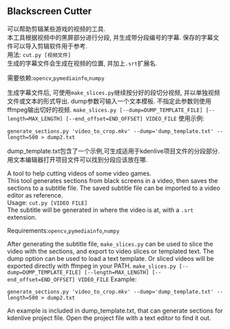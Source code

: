 ## Blackscreen Cutter

可以帮助剪辑某些游戏的视频的工具.  
本工具根据视频中的黑屏部分进行分段, 并生成带分段编号的字幕. 保存的字幕文件可以导入剪辑软件用于参考.  
用法: `cut.py [视频文件]`  
生成的字幕文件会生成在视频的位置, 并加上`.srt`扩展名.  

需要依赖:`opencv`,`pymediainfo`,`numpy`  

生成字幕文件后, 可使用`make_slices.py`继续按分好的段切分视频, 并以单独视频文件或文本的形式导出.
dump参数可输入一个文本模板. 不指定此参数则使用ffmpeg输出切好的视频. 
`make_slices.py [--dump=DUMP_TEMPLATE_FILE] [--length=MAX_LENGTH] [--end_offset=END_OFFSET] VIDEO_FILE`
使用示例:
```
generate_sections.py 'video_to_crop.mkv' --dump='dump_template.txt' --length=500 > dump2.txt
```
dump_template.txt包含了一个示例,可生成适用于kdenlive项目文件的分段部分. 用文本编辑器打开项目文件可以找到分段应该放在哪. 


A tool to help cutting videos of some video games.  
This tool generates sections from black screens in a video, then saves the sections to a subtitle file. The saved subtitle file can be imported to a video editor as reference.  
Usage: `cut.py [VIDEO FILE]`  
The subtitle will be generated in where the video is at, with a `.srt` extension.  

Requirements:`opencv`,`pymediainfo`,`numpy`  

After generating the subtitle file, `make_slices.py` can be used to slice the video with the sections, and export to video slices or templated text.
The dump option can be used to load a text template. Or sliced videos will be exported directly with ffmpeg in your PATH. 
`make_slices.py [--dump=DUMP_TEMPLATE_FILE] [--length=MAX_LENGTH] [--end_offset=END_OFFSET] VIDEO_FILE`
Example:
```
generate_sections.py 'video_to_crop.mkv' --dump='dump_template.txt' --length=500 > dump2.txt
```
An example is included in dump_template.txt, that can generate sections for kdenlive project file. Open the project file with a text editor to find it out. 